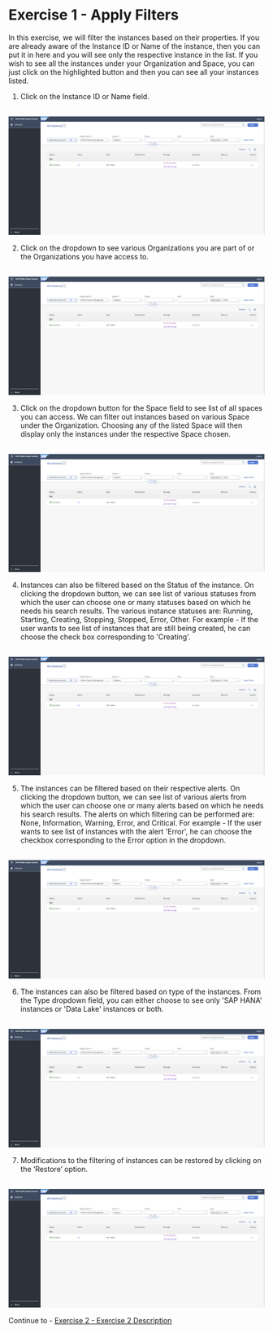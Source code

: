 # Exercise 1 - Apply Filters

In this exercise, we will filter the instances based on their properties. If you are already aware of the Instance ID or Name of the instance, then you can put it in here and you will see only the respective instance in the list. If you wish to see all the instances under your Organization and Space, you can just click on the highlighted button and then you can see all your instances listed.


1. Click on the Instance ID or Name field.

<br>![](/exercises/ex1/images/002.png)

2. Click on the dropdown to see various Organizations you are part of or the Organizations you have access to.

<br>![](/exercises/ex1/images/002.png)

3. Click on the dropdown button for the Space field to see list of all spaces you can access. We can filter out instances based on various Space under the Organization. Choosing any of the listed Space will then display only the instances under the respective Space chosen.

<br>![](/exercises/ex1/images/002.png)

4. Instances can also be filtered based on the Status of the instance. On clicking the dropdown button, we can see list of various statuses from which the user can choose one or many statuses based on which he needs his search results. The various instance statuses are: Running, Starting, Creating, Stopping, Stopped, Error, Other.
For example - If the user wants to see list of instances that are still being created, he can choose the check box corresponding to 'Creating'. 

<br>![](/exercises/ex1/images/002.png)

5. The instances can be filtered based on their respective alerts. On clicking the dropdown button, we can see list of various alerts from which the user can choose one or many alerts based on which he needs his search results. The alerts on which filtering can be performed are: None, Information, Warning, Error, and Critical.
For example - If the user wants to see list of instances with the alert 'Error', he can choose the checkbox corresponding to the Error option in the dropdown.

<br>![](/exercises/ex1/images/002.png)

6. The instances can also be filtered based on type of the instances. From the Type dropdown field, you can either choose to see only 'SAP HANA' instances or 'Data Lake' instances or both.

<br>![](/exercises/ex1/images/002.png)

7. Modifications to the filtering of instances can be restored by clicking on the ‘Restore’ option. 

<br>![](/exercises/ex1/images/002.png)


Continue to - [Exercise 2 - Exercise 2 Description](../ex2/README.md)

